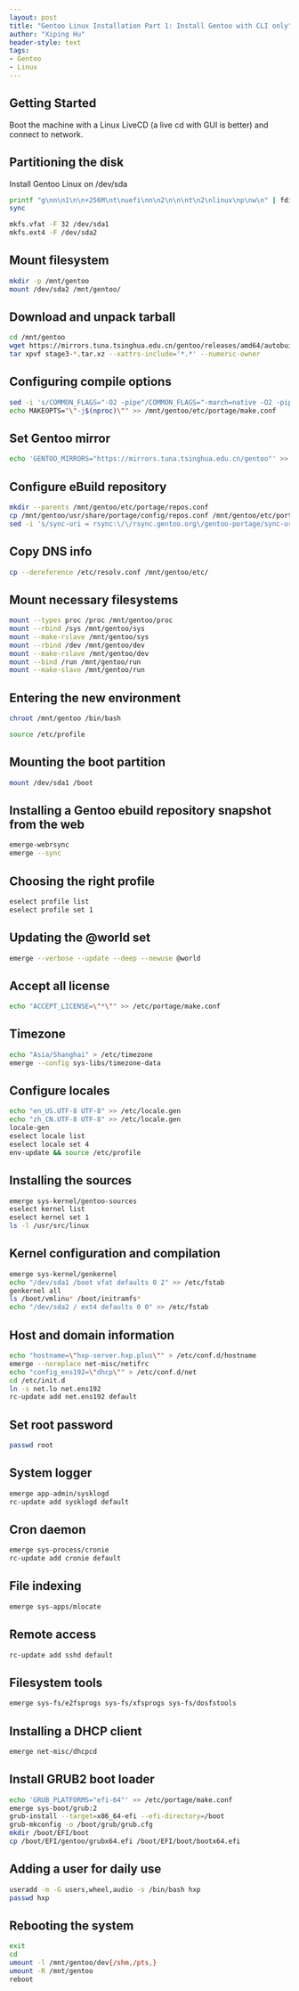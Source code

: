 ```yaml
---
layout: post
title: "Gentoo Linux Installation Part 1: Install Gentoo with CLI only"
author: "Xiping Hu"
header-style: text
tags:
- Gentoo
- Linux
---
```


## Getting Started

Boot the machine with a Linux LiveCD (a live cd with GUI is better) and connect to network.

## Partitioning the disk

Install Gentoo Linux on /dev/sda

```bash
printf "g\nn\n1\n\n+256M\nt\nuefi\nn\n2\n\n\nt\n2\nlinux\np\nw\n" | fdisk /dev/sda
sync
```

```bash
mkfs.vfat -F 32 /dev/sda1
mkfs.ext4 -F /dev/sda2
```

## Mount filesystem

```bash
mkdir -p /mnt/gentoo
mount /dev/sda2 /mnt/gentoo/
```

## Download and unpack tarball

```bash
cd /mnt/gentoo
wget https://mirrors.tuna.tsinghua.edu.cn/gentoo/releases/amd64/autobuilds/20220911T170535Z/stage3-amd64-openrc-20220911T170535Z.tar.xz
tar xpvf stage3-*.tar.xz --xattrs-include='*.*' --numeric-owner
```

## Configuring compile options

```bash
sed -i 's/COMMON_FLAGS="-O2 -pipe"/COMMON_FLAGS="-march=native -O2 -pipe"/' /mnt/gentoo/etc/portage/make.conf
echo MAKEOPTS="\"-j$(nproc)\"" >> /mnt/gentoo/etc/portage/make.conf
```

## Set Gentoo mirror

```bash
echo 'GENTOO_MIRRORS="https://mirrors.tuna.tsinghua.edu.cn/gentoo"' >> /mnt/gentoo/etc/portage/make.conf
```

## Configure eBuild repository

```bash
mkdir --parents /mnt/gentoo/etc/portage/repos.conf
cp /mnt/gentoo/usr/share/portage/config/repos.conf /mnt/gentoo/etc/portage/repos.conf/gentoo.conf
sed -i 's/sync-uri = rsync:\/\/rsync.gentoo.org\/gentoo-portage/sync-uri = rsync:\/\/mirrors.tuna.tsinghua.edu.cn\/gentoo-portage/' /mnt/gentoo/etc/portage/repos.conf/gentoo.conf
```

## Copy DNS info

```bash
cp --dereference /etc/resolv.conf /mnt/gentoo/etc/
```

## Mount necessary filesystems

```bash
mount --types proc /proc /mnt/gentoo/proc
mount --rbind /sys /mnt/gentoo/sys
mount --make-rslave /mnt/gentoo/sys
mount --rbind /dev /mnt/gentoo/dev
mount --make-rslave /mnt/gentoo/dev
mount --bind /run /mnt/gentoo/run
mount --make-slave /mnt/gentoo/run
```

## Entering the new environment

```bash
chroot /mnt/gentoo /bin/bash
```

```bash
source /etc/profile
```

## Mounting the boot partition

```bash
mount /dev/sda1 /boot
```

## Installing a Gentoo ebuild repository snapshot from the web

```bash
emerge-webrsync
emerge --sync
```

## Choosing the right profile

```bash
eselect profile list
eselect profile set 1
```

## Updating the @world set

```bash
emerge --verbose --update --deep --newuse @world
```

## Accept all license

```bash
echo "ACCEPT_LICENSE=\"*\"" >> /etc/portage/make.conf
```

## Timezone

```bash
echo "Asia/Shanghai" > /etc/timezone
emerge --config sys-libs/timezone-data
```

## Configure locales

```bash
echo "en_US.UTF-8 UTF-8" >> /etc/locale.gen
echo "zh_CN.UTF-8 UTF-8" >> /etc/locale.gen
locale-gen
eselect locale list
eselect locale set 4
env-update && source /etc/profile
```

## Installing the sources

```bash
emerge sys-kernel/gentoo-sources
eselect kernel list
eselect kernel set 1
ls -l /usr/src/linux
```

## Kernel configuration and compilation

```bash
emerge sys-kernel/genkernel
echo "/dev/sda1 /boot vfat defaults 0 2" >> /etc/fstab
genkernel all
ls /boot/vmlinu* /boot/initramfs*
echo "/dev/sda2 / ext4 defaults 0 0" >> /etc/fstab
```

## Host and domain information

```bash
echo "hostname=\"hxp-server.hxp.plus\"" > /etc/conf.d/hostname
emerge --noreplace net-misc/netifrc
echo "config_ens192=\"dhcp\"" > /etc/conf.d/net
cd /etc/init.d
ln -s net.lo net.ens192
rc-update add net.ens192 default
```

## Set root password

```bash
passwd root
```

## System logger

```bash
emerge app-admin/sysklogd
rc-update add sysklogd default
```

## Cron daemon

```bash
emerge sys-process/cronie
rc-update add cronie default
```

## File indexing

```bash
emerge sys-apps/mlocate
```

## Remote access

```bash
rc-update add sshd default
```

## Filesystem tools

```bash
emerge sys-fs/e2fsprogs sys-fs/xfsprogs sys-fs/dosfstools
```

## Installing a DHCP client

```bash
emerge net-misc/dhcpcd
```

## Install GRUB2 boot loader

```bash
echo 'GRUB_PLATFORMS="efi-64"' >> /etc/portage/make.conf
emerge sys-boot/grub:2
grub-install --target=x86_64-efi --efi-directory=/boot
grub-mkconfig -o /boot/grub/grub.cfg
mkdir /boot/EFI/boot
cp /boot/EFI/gentoo/grubx64.efi /boot/EFI/boot/bootx64.efi
```

## Adding a user for daily use

```bash
useradd -m -G users,wheel,audio -s /bin/bash hxp
passwd hxp
```

## Rebooting the system

```bash
exit
cd
umount -l /mnt/gentoo/dev{/shm,/pts,}
umount -R /mnt/gentoo
reboot
```
